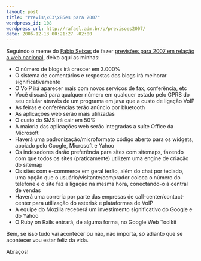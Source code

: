 ```yaml
--- 
layout: post
title: "Previs\xC3\xB5es para 2007"
wordpress_id: 108
wordpress_url: http://rafael.adm.br/p/previsoes2007/
date: 2006-12-13 00:21:27 -02:00
---
```

Seguindo o meme do <a href="http://blog.fabioseixas.com.br/">Fábio Seixas</a> de fazer <a href="http://blog.fabioseixas.com.br/archives/2006/12/2007.html">previsões para 2007 em relação a web nacional</a>, deixo aqui as minhas:
<ul>
	<li>O número de blogs irá crescer em 3.000%</li>
	<li>O sistema de comentários e respostas dos blogs irá melhorar significativamente</li>
	<li>O VoIP irá aparecer mais com novos serviços de fax, conferência, etc</li>
	<li>Você discará para qualquer número em qualquer estado pelo GPRS do seu celular através de um programa em java que a custo de ligação VoIP</li>
	<li>As feiras e conferências terão anúncio por bluetooth</li>
	<li>As aplicações web serão mais utilizadas</li>
	<li>O custo do SMS irá cair em 50%</li>
	<li>A maioria das aplicações web serão integradas a suíte Office da Microsoft</li>
	<li>Haverá uma padronização/microformato código aberto para os widgets, apoiado pelo Google, Microsoft e Yahoo</li>
	<li>Os indexadores darão preferência para sites com sitemaps, fazendo com que todos os sites (praticamente) utilizem uma engine de criação do sitemap</li>
	<li>Os sites com e-commerce em geral terão, além do chat por teclado, uma opção que o usuário/visitante/comprador coloca o número do telefone e o site faz a ligação na mesma hora, conectando-o à central de vendas</li>
	<li>Haverá uma correria por parte das empresas de call-center/contact-center para utilização do asterisk e plataformas de VoIP</li>
	<li>A equipe do Mozilla receberá um investimento significativo do Google e do Yahoo</li>
	<li>O Ruby on Rails entrará, de alguma forma, no Google Web Toolkit</li>
</ul>

Bem, se isso tudo vai acontecer ou não, não importa, só adianto que se acontecer vou estar feliz da vida.

Abraços!
